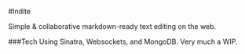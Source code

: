 #Indite

Simple & collaborative markdown-ready text editing on the web.

###Tech
	Using Sinatra, Websockets, and MongoDB. Very much a WIP.